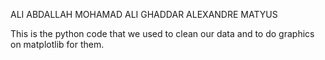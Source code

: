 ALI ABDALLAH
MOHAMAD ALI GHADDAR
ALEXANDRE MATYUS

This is the python code that we used to clean our data and
to do graphics on matplotlib for them.
